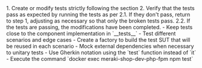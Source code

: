 <steps>
1. Create or modify tests strictly following the <best-practices> section 
2. Verify that the tests pass as expected by running the tests as per <how-to-run>
2.1. If they don't pass, return to step 1, adjusting as necessary so that only the broken tests pass.
2.2. If the tests are passing, the modifications have been completed.
</steps>

<best-practices to="Vitest Tests">
- Keep tests close to the component implementation in `__tests__`
- Test different scenarios and edge cases
- Create a factory to build the test SUT that will be reused in each scenario
- Mock external dependencies when necessary to unitary tests
- Use Gherkin notation using the `test` function instead of `it`
</best-practices>

<how-to-run>
- Execute the command `docker exec meraki-shop-dev-php-fpm npm test`
</how-to-run>
